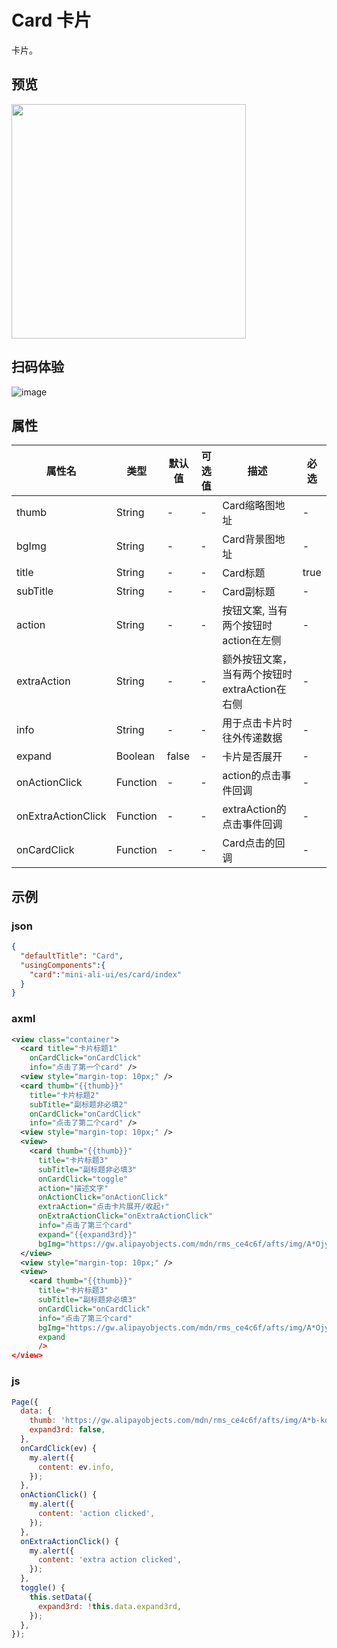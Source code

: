 # Card 卡片

卡片。



## 预览
<img src="https://gw.alipayobjects.com/mdn/rms_ce4c6f/afts/img/A*pn46SLaFl_IAAAAAAAAAAABkARQnAQ" width="375" />

## 扫码体验

![image](http://mdn.alipayobjects.com/afts/img/A*tPTnSI54PusAAAAAAAAAAABkAa8wAA/original?bz=openpt_doc&t=ngISZ3PEd03jNify0dMxKwAAAABkMK8AAAAA)




## 属性

| 属性名             | 类型     | 默认值 | 可选值 | 描述                                           | 必选 |
| ------------------ | -------- | ------ | ------ | ---------------------------------------------- | ---- |
| thumb              | String   | -      | -      | Card缩略图地址                                 | -    |
| bgImg              | String   | -      | -      | Card背景图地址                                 | -    |
| title              | String   | -      | -      | Card标题                                       | true |
| subTitle           | String   | -      | -      | Card副标题                                     | -    |
| action             | String   | -      | -      | 按钮文案, 当有两个按钮时action在左侧           | -    |
| extraAction        | String   | -      | -      | 额外按钮文案， 当有两个按钮时extraAction在右侧 | -    |
| info               | String   | -      | -      | 用于点击卡片时往外传递数据                     | -    |
| expand             | Boolean  | false  | -      | 卡片是否展开                                   | -    |
| onActionClick      | Function | -      | -      | action的点击事件回调                           | -    |
| onExtraActionClick | Function | -      | -      | extraAction的点击事件回调                      | -    |
| onCardClick        | Function | -      | -      | Card点击的回调                                 | -    |



## 示例


### json
```json
{
  "defaultTitle": "Card",
  "usingComponents":{
    "card":"mini-ali-ui/es/card/index"
  }
}
```


### axml
```xml
<view class="container">
  <card title="卡片标题1" 
    onCardClick="onCardClick" 
    info="点击了第一个card" />
  <view style="margin-top: 10px;" />
  <card thumb="{{thumb}}" 
    title="卡片标题2" 
    subTitle="副标题非必填2" 
    onCardClick="onCardClick" 
    info="点击了第二个card" />
  <view style="margin-top: 10px;" />
  <view>
    <card thumb="{{thumb}}" 
      title="卡片标题3" 
      subTitle="副标题非必填3" 
      onCardClick="toggle" 
      action="描述文字" 
      onActionClick="onActionClick" 
      extraAction="点击卡片展开/收起↑" 
      onExtraActionClick="onExtraActionClick" 
      info="点击了第三个card" 
      expand="{{expand3rd}}" 
      bgImg="https://gw.alipayobjects.com/mdn/rms_ce4c6f/afts/img/A*OjyRRqjLM6MAAAAAAAAAAABkARQnAQ" />
  </view>
  <view style="margin-top: 10px;" />
  <view>
    <card thumb="{{thumb}}" 
      title="卡片标题3" 
      subTitle="副标题非必填3" 
      onCardClick="onCardClick" 
      info="点击了第三个card" 
      bgImg="https://gw.alipayobjects.com/mdn/rms_ce4c6f/afts/img/A*OjyRRqjLM6MAAAAAAAAAAABkARQnAQ"
      expand
      />
</view>

```


### js
```javascript
Page({
  data: {
    thumb: 'https://gw.alipayobjects.com/mdn/rms_ce4c6f/afts/img/A*b-kqQ4RZgsYAAAAAAAAAAABkARQnAQ',
    expand3rd: false,
  },
  onCardClick(ev) {
    my.alert({
      content: ev.info,
    });
  },
  onActionClick() {
    my.alert({
      content: 'action clicked',
    });
  },
  onExtraActionClick() {
    my.alert({
      content: 'extra action clicked',
    });
  },
  toggle() {
    this.setData({
      expand3rd: !this.data.expand3rd,
    });
  },
});
```

